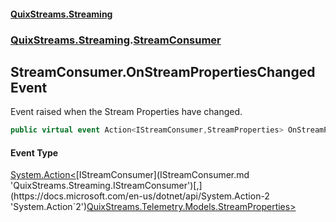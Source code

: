 #### [QuixStreams.Streaming](index.md 'index')
### [QuixStreams.Streaming](QuixStreams.Streaming.md 'QuixStreams.Streaming').[StreamConsumer](StreamConsumer.md 'QuixStreams.Streaming.StreamConsumer')

## StreamConsumer.OnStreamPropertiesChanged Event

Event raised when the Stream Properties have changed.

```csharp
public virtual event Action<IStreamConsumer,StreamProperties> OnStreamPropertiesChanged;
```

#### Event Type
[System.Action&lt;](https://docs.microsoft.com/en-us/dotnet/api/System.Action-2 'System.Action`2')[IStreamConsumer](IStreamConsumer.md 'QuixStreams.Streaming.IStreamConsumer')[,](https://docs.microsoft.com/en-us/dotnet/api/System.Action-2 'System.Action`2')[QuixStreams.Telemetry.Models.StreamProperties](https://docs.microsoft.com/en-us/dotnet/api/QuixStreams.Telemetry.Models.StreamProperties 'QuixStreams.Telemetry.Models.StreamProperties')[&gt;](https://docs.microsoft.com/en-us/dotnet/api/System.Action-2 'System.Action`2')